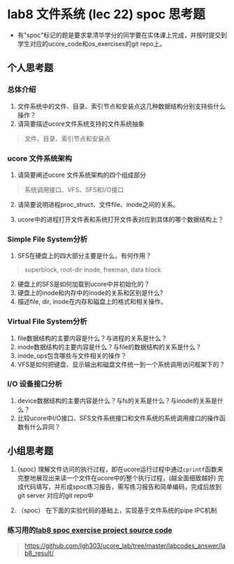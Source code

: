 # lab8 文件系统 (lec 22) spoc 思考题


- 有"spoc"标记的题是要求拿清华学分的同学要在实体课上完成，并按时提交到学生对应的ucore_code和os_exercises的git repo上。

## 个人思考题

### 总体介绍
 1. 文件系统中的文件、目录、索引节点和安装点这几种数据结构分别支持些什么操作？
 2. 请简要描述ucore文件系统支持的文件系统抽象

 > 文件、目录、索引节点和安装点

### ucore 文件系统架构

 1. 请简要阐述ucore 文件系统架构的四个组成部分

 > 系统调用接口、VFS、SFS和I/O接口

 2. 请简要说明进程proc_struct、文件file、inode之间的关系。 
 
 3. ucore中的进程打开文件表和系统打开文件表对应到具体的哪个数据结构上？

### Simple File System分析

 1. SFS在硬盘上的四大部分主要是什么，有何作用？
 
 > superblock, root-dir inode, freeman, data block

 2. 硬盘上的SFS是如何加载到ucore中并初始化的？
 3. 硬盘上的inode和内存中的inode的关系和区别是什么?
 4. 描述file, dir, inode在内存和磁盘上的格式和相关操作。

### Virtual File System分析

 1. file数据结构的主要内容是什么？与进程的关系是什么？
 2. inode数据结构的主要内容是什么？与file的数据结构的关系是什么？
 3. inode_ops包含哪些与文件相关的操作？
 4. VFS是如何把键盘、显示输出和磁盘文件统一到一个系统调用访问框架下的？ 

### I/O 设备接口分析

 1. device数据结构的主要内容是什么？与fs的关系是什么？与inode的关系是什么？
 2. 比较ucore中I/O接口、SFS文件系统接口和文件系统的系统调用接口的操作函数有什么异同？
 
## 小组思考题

1. (spoc) 理解文件访问的执行过程，即在ucore运行过程中通过`cprintf`函数来完整地展现出来读一个文件在ucore中的整个执行过程，(越全面细致越好)
完成代码填写，并形成spoc练习报告，需写练习报告和简单编码，完成后放到git server 对应的git repo中

2. （spoc） 在下面的实验代码的基础上，实现基于文件系统的pipe IPC机制

### 练习用的[lab8 spoc exercise project source code](https://github.com/chyyuu/ucore_lab/tree/master/labcodes_answer/lab8_result)

> https://github.com/lgh303/ucore_lab/tree/master/labcodes_answer/lab8_result/
